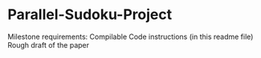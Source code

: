 # Parallel-Sudoku-Project

Milestone requirements:
Compilable Code instructions (in this readme file)
Rough draft of the paper
